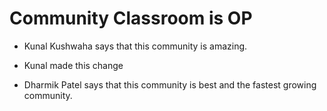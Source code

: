 # Community Classroom is OP

- Kunal Kushwaha says that this community is amazing.
- Kunal made this change

- Dharmik Patel says that this community is best and the fastest growing community.
